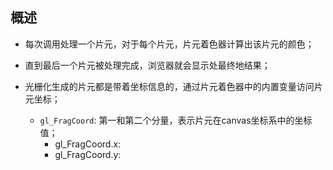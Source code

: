
## 概述

* 每次调用处理一个片元，对于每个片元，片元着色器计算出该片元的颜色；
* 直到最后一个片元被处理完成，浏览器就会显示处最终地结果；

* 光栅化生成的片元都是带着坐标信息的，通过片元着色器中的内置变量访问片元坐标；
  - `gl_FragCoord`:  第一和第二个分量，表示片元在canvas坐标系中的坐标值；
    - gl_FragCoord.x:
    - gl_FragCoord.y: